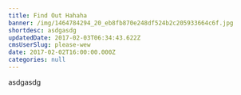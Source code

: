 ```yaml
---
title: Find Out Hahaha
banner: /img/1464784294_20_eb8fb870e248df524b2c205933664c6f.jpg
shortdesc: asdgasdg
updatedDate: 2017-02-03T06:34:43.622Z
cmsUserSlug: please-wew
date: 2017-02-02T16:00:00.000Z
categories: null
---
```


asdgasdg